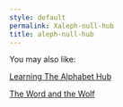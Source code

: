 ```yaml
---
style: default
permalink: Xaleph-null-hub
title: aleph-null-hub
---
```

You may also like:

[Learning The Alphabet Hub](http://scp-wiki.net/learning-the-alphabet-hub)

[The Word and the Wolf](http://scp-wiki.net/the-word-and-the-wolf)
